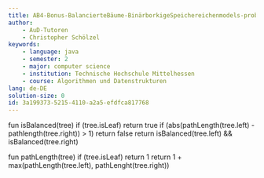 ```yaml
---
title: AB4-Bonus-BalancierteBäume-BinärborkigeSpeichereichenmodels-probe
author:
    - AuD-Tutoren
    - Christopher Schölzel
keywords:
    - language: java
    - semester: 2
    - major: computer science
    - institution: Technische Hochschule Mittelhessen
    - course: Algorithmen und Datenstrukturen
lang: de-DE
solution-size: 0
id: 3a199373-5215-4110-a2a5-efdfca817768
---
```


fun isBalanced(tree)
	if (tree.isLeaf)
	    return true
	if (abs(pathLength(tree.left) - pathlength(tree.right)) > 1)
	    return false
    return isBalanced(tree.left) && isBalanced(tree.right)

fun pathLength(tree)
    if (tree.isLeaf)
        return 1
    return 1 + max(pathLength(tree.left), pathLenght(tree.right))
